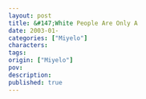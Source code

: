 ```yaml
---
layout: post
title: &#147;White People Are Only A 
date: 2003-01-
categories: ["Miyelo"]
characters: 
tags: 
origin: ["Miyelo"]
pov: 
description: 
published: true
---
```

